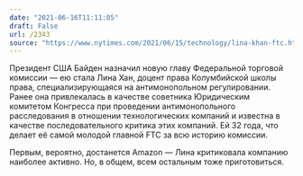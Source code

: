 ```yaml
---
date: "2021-06-16T11:11:05"
draft: False
url: /2343
source: "https://www.nytimes.com/2021/06/15/technology/lina-khan-ftc.html"
---
```


Президент США Байден назначил новую главу Федеральной торговой комиссии — ею стала Лина Хан, доцент права Колумбийской школы права, специализирующаяся на антимонопольном регулировании. Ранее она привлекалась в качестве советника Юридическим комитетом Конгресса при проведении антимонопольного расследования в отношении технологических компаний и известна в качестве последовательного критика этих компаний. Ей 32 года, что делает её самой молодой главной FTC за всю историю комиссии. 

Первым, вероятно, достанется Amazon — Лина критиковала компанию наиболее активно. Но, в общем, всем остальным тоже приготовиться.
